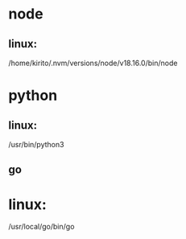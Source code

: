 # node
## linux:
/home/kirito/.nvm/versions/node/v18.16.0/bin/node
# python
## linux:
/usr/bin/python3
## go
# linux:
/usr/local/go/bin/go


